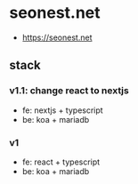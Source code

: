 # seonest.net

- https://seonest.net

## stack

### v1.1: change react to nextjs

- fe: nextjs + typescript
- be: koa + mariadb

### v1

- fe: react + typescript
- be: koa + mariadb

